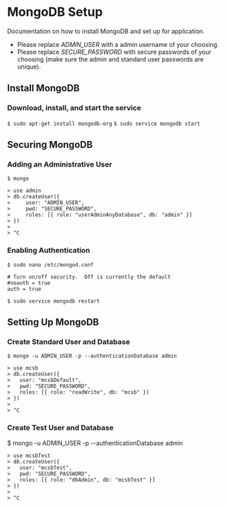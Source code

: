 # MongoDB Setup
Documentation on how to install MongoDB and set up for application. 
 - Please replace *ADMIN_USER* with a admin username of your choosing.
 - Please replace *SECURE_PASSWORD* with secure passwords of your
   choosing (make sure the admin and standard user passwords are
   unique).

## Install MongoDB
### Download, install, and start the service
`$ sudo apt-get install mongodb-org`
`$ sudo service mongodb start`

## Securing MongoDB
### Adding an Administrative User
    $ mongo
    
    > use admin
    > db.createUser({
    >     user: "ADMIN_USER",
    >     pwd: "SECURE_PASSWORD",
    >     roles: [{ role: "userAdminAnyDatabase", db: "admin" }]
    > })
    >
    > ^C

### Enabling Authentication    
    $ sudo nano /etc/mongod.conf
    
    # Turn on/off security.  Off is currently the default
    #noauth = true
    auth = true
	
	$ sudo service mongodb restart

## Setting Up MongoDB
### Create Standard User and Database

    $ mongo -u ADMIN_USER -p --authenticationDatabase admin
    
    > use mcsb
    > db.createUser({
    > 	user: "mcsbDefault",
    > 	pwd: "SECURE_PASSWORD",
    > 	roles: [{ role: "readWrite", db: "mcsb" }]
    > })
    >
    > ^C

### Create Test User and Database

$ mongo -u ADMIN_USER -p --authenticationDatabase admin
    
    > use mcsbTest
    > db.createUser({
    > 	user: "mcsbTest",
    > 	pwd: "SECURE_PASSWORD",
    > 	roles: [{ role: "dbAdmin", db: "mcsbTest" }]
    > })
    >
    > ^C